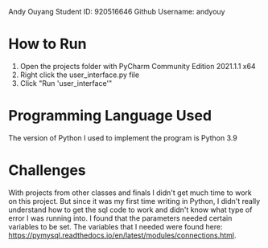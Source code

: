 Andy Ouyang
Student ID: 920516646
Github Username: andyouy

# How to Run

1. Open the projects folder with PyCharm Community Edition 2021.1.1 x64
2. Right click the user_interface.py file
3. Click "Run 'user_interface'"

# Programming Language Used
The version of Python I used to implement the program is Python 3.9

# Challenges

With projects from other classes and finals I didn't get much time to work on this project. But since it was
my first time writing in Python, I didn't really understand how to get the sql code to work and didn't know 
what type of error I was running into. I found that the parameters needed certain variables to be set. The variables
that I needed were found here: https://pymysql.readthedocs.io/en/latest/modules/connections.html.

